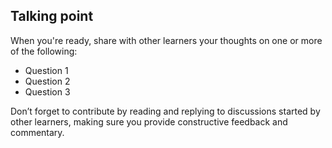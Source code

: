 <h2>Talking point</h2>

When you're ready, share with other learners your thoughts on one or more of the following:

- Question 1
- Question 2
- Question 3

Don’t forget to contribute by reading and replying to discussions started by other learners, making sure you provide constructive feedback and commentary.
